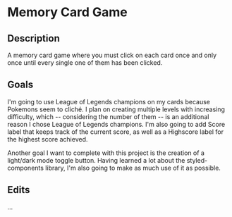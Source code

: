 # Memory Card Game 

## Description

A memory card game where you must click on each card once and only once until every single one of them has been clicked. 

## Goals

I'm going to use League of Legends champions on my cards because Pokemons seem to cliché. I plan on creating multiple levels with increasing difficulty, which -- considering the number of them -- is an additional reason I chose League of Legends champions. I'm also going to add Score label that keeps track of the current score, as well as a Highscore label for the highest score achieved.

Another goal I want to complete with this project is the creation of a light/dark mode toggle button. Having learned a lot about the styled-components library, I'm also going to make as much use of it as possible.

## Edits
...